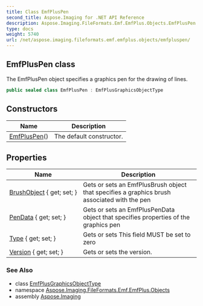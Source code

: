 ```yaml
---
title: Class EmfPlusPen
second_title: Aspose.Imaging for .NET API Reference
description: Aspose.Imaging.FileFormats.Emf.EmfPlus.Objects.EmfPlusPen class. The EmfPlusPen object specifies a graphics pen for the drawing of lines
type: docs
weight: 5740
url: /net/aspose.imaging.fileformats.emf.emfplus.objects/emfpluspen/
---
```

## EmfPlusPen class

The EmfPlusPen object specifies a graphics pen for the drawing of lines.

```csharp
public sealed class EmfPlusPen : EmfPlusGraphicsObjectType
```

## Constructors

| Name | Description |
| --- | --- |
| [EmfPlusPen](emfpluspen/)() | The default constructor. |

## Properties

| Name | Description |
| --- | --- |
| [BrushObject](../../aspose.imaging.fileformats.emf.emfplus.objects/emfpluspen/brushobject/) { get; set; } | Gets or sets an EmfPlusBrush object that specifies a graphics brush associated with the pen |
| [PenData](../../aspose.imaging.fileformats.emf.emfplus.objects/emfpluspen/pendata/) { get; set; } | Gets or sets an EmfPlusPenData object that specifies properties of the graphics pen |
| [Type](../../aspose.imaging.fileformats.emf.emfplus.objects/emfpluspen/type/) { get; set; } | Gets or sets This field MUST be set to zero |
| [Version](../../aspose.imaging.fileformats.emf.emfplus.objects/emfplusgraphicsobjecttype/version/) { get; set; } | Gets or sets the version. |

### See Also

* class [EmfPlusGraphicsObjectType](../emfplusgraphicsobjecttype/)
* namespace [Aspose.Imaging.FileFormats.Emf.EmfPlus.Objects](../../aspose.imaging.fileformats.emf.emfplus.objects/)
* assembly [Aspose.Imaging](../../)


